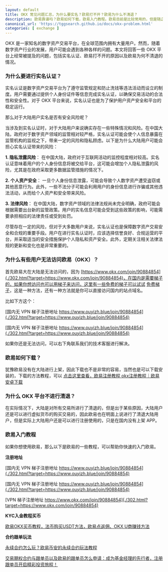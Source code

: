```yaml
---
layout: default
title: OKX 常见问题汇总，为什么要实名？欧易打不开？欧易为什么不清退？
description: 欧易靠谱吗？欧易如何下载，欧易入门教程。欧易目前是比较常用的，但是随之而来也有很多问题，那么这里最常见的问题有哪些呢？我这里一一给大家回答，并且针对性的告诉大家一些解决办法。
canonical_url: 'https://tggsearch.github.io/docs/okx-problem.html'
categories: [ exchange ]
---
```


OKX 是一家知名的数字资产交易平台，在全球范围内拥有大量用户。然而，随着数字资产行业的发展，用户可能会遇到各种各样的问题。本文将回答一些 OKX 平台上经常被提及的问题，包括实名认证、欧易打不开的原因以及欧易为何不清退的情况。

### 为什么要进行实名认证？
实名认证是数字资产交易平台为了遵守监管规定和防止洗钱等违法活动而设立的制度。用户需要通过提供个人身份证件等信息完成实名认证，以确保交易活动的合法性和安全性。对于 OKX 平台来说，实名认证也是为了保护用户资产安全和平台的稳定运行。

那么对于大陆用户实名是否有安全风险呢？

当涉及到实名认证时，对于大陆用户来说确实存在一些特殊情况和风险。在中国大陆，政府对于数字资产领域的监管相对较严格，实名认证可能会使个人信息暴露在监管机构的监视之下，带来一定的风险和隐私顾虑。以下是为什么大陆用户可能会担心实名认证带来的风险：

**1. 隐私泄露风险**： 在中国大陆，政府对于互联网活动的监控程度相对较高。实名认证意味着用户的个人身份信息将被交给平台，这可能会增加个人隐私泄露的风险，尤其是在政府采取更多数据监管措施的情况下。

**2. 个人资产安全**： 一旦个人身份信息泄露，可能会导致个人数字资产遭受盗窃或其他恶意行为。此外，一些不法分子可能会利用用户的身份信息进行诈骗或其他违法活动，从而给个人资产和安全带来风险。

**3. 法律风险**： 在中国大陆，数字资产领域的法律法规尚未完全明确，政府可能会根据需要出台新的监管政策。用户的实名信息可能会受到这些政策的影响，可能需要承担相应的法律责任或受到处罚。

尽管存在一定的风险，但对于大多数用户来说，实名认证也是保障数字资产交易安全和合规的重要手段。用户在进行实名认证时，应该选择信誉良好、合规运营的平台，并采取适当的安全措施保护个人隐私和资产安全。此外，定期关注相关法律法规的更新和变化也是非常重要的。

### 为什么有些用户无法访问欧易（OKX）？
首先欧易大在大陆是无法访问的，因为 [https://www.okx.com/join/90884854](./302.html?target=https://www.okx.com/join/90884854)，在国内是需要梯子的，如果你想访问也可以用梯子来访问，这里有一些免费的梯子可以试试 [免费梯子](./vpn-kl.html)，这是一种方法，还有一种方法就是你可以直接访问国内的站点域名。

比如下方这个：


[国内无 VPN 梯子注册地址 https://www.ouyizh.blue/join/90884854](./302.html?target=https://www.ouyizh.blue/join/90884854)

[国内无 VPN 梯子注册地址 https://www.ouyizh.blue/join/90884854](./302.html?target=https://www.ouyizh.blue/join/90884854)


如果你还是无法访问，可以右下角联系我们的技术客服进行解决。

### 欧易如何下载？
犹豫欧易没有在大陆进行上架，因此下载也不是非常的容易，当然也是可以下载安装的，下载的方法教程，可以 [点击这里查看，欧易注册教程 okx注册教程｜欧易安卓下载](./okx-install.html)

### 为什么 OKX 平台不进行清退？
在实际情况下，大陆是对所有交易所进行了清退的，但是出于某些原因，大陆用户还是可以进行虚拟货币的购买交易的，因此欧易也在明面上说进行了清退大陆用户，但是实际上大陆用户还是可以进行注册使用的，只是在国内没有上架 APP。

### 欧易入门教程
如果你想使用欧易，那么以下是欧易的一些教程，可以帮助你快速的入门欧易。

**注册地址**


[国内无 VPN 梯子注册地址 https://www.ouyizh.blue/join/90884854](./302.html?target=https://www.ouyizh.blue/join/90884854)

[国内无 VPN 梯子注册地址 https://www.ouyizh.blue/join/90884854](./302.html?target=https://www.ouyizh.blue/join/90884854)


[VPN 梯子注册地址 https://www.okx.com/join/90884854](./302.html?target=https://www.okx.com/join/90884854)

**KYC入金教程买币**

[欧易OKX买币教程，法币购买USDT方法，欧易点返佣、OKX U商赚钱方法](./okx-buy-coins.html)

**合约跟单玩法**

[永续合约怎么玩？欧易币安的永续合约玩法教程](./coins-yx-play.html)

[交易期权合约与跟单员以及欧易的跟单员怎么申请：成为基金经理的先行者，注册跟单员开启精彩投资旅程！](./ok-gd.html)